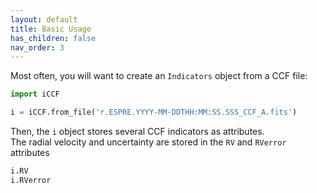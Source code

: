 ```yaml
---
layout: default
title: Basic Usage
has_children: false
nav_order: 3
---
```


Most often, you will want to create an `Indicators` object from a CCF file:

```python
import iCCF

i = iCCF.from_file('r.ESPRE.YYYY-MM-DDTHH:MM:SS.SSS_CCF_A.fits')
```

Then, the `i` object stores several CCF indicators as attributes.  
The radial velocity and uncertainty are stored in the `RV` and `RVerror`
attributes

```python
i.RV
i.RVerror
```